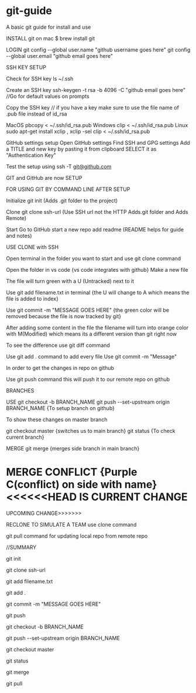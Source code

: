 # git-guide
A basic git guide for install and use


INSTALL
git on mac $ brew install git

LOGIN
git config --global user.name "github username goes here"
git config --global user.email "github email goes here"

SSH KEY SETUP

Check for SSH key
ls ~/.ssh

 Create an SSH key
 ssh-keygen -t rsa -b 4096 -C "github email goes here"    //Go for default values on prompts

 Copy the SSH key   // if you have a key make sure to use the file name of .pub file instead of id_rsa
 
 MacOS    pbcopy < ~/.ssh/id_rsa.pub
 Windows  clip < ~/.ssh/id_rsa.pub
 Linux    sudo apt-get install xclip , xclip -sel clip < ~/.ssh/id_rsa.pub

 GitHub settings setup
   Open GitHub settings 
   Find SSH and GPG settings
   Add a TITLE and new key by pasting it from clipboard SELECT it as "Authentication Key"

Test the setup using 
ssh -T git@github.com

GIT and GitHub are now SETUP


FOR USING GIT BY COMMAND LINE AFTER SETUP

Initialize 
git init (Adds .git folder to the project)

Clone 
git clone ssh-url (Use SSH url not the HTTP Adds.git folder and Adds Remote)

Start 
Go to GitHub start a new repo add readme (README helps for guide and notes)
 
 USE CLONE with SSH 
 
 Open terminal in the folder you want to start and use git clone command

 Open the folder in vs code {vs code integrates with github}
  Make a new file
  
  The file will turn green with a U (Untracked) next to it
  
  Use git add filename.txt in terminal {the U will change to A which means the file is added to index}

  Use git commit -m "MESSAGE GOES HERE" {the green color will be removed because the file is now tracked by git}

  After adding some content in the file the filename will turn into orange color with M(Modified) which means its a different version than git right now 

  To see the difference use git diff command 

  Use git add . command to add every file 
  Use git commit -m "Message"

  In order to get the changes in repo on github 
  
  Use git push command this will push it to our remote repo on github

  BRANCHES

  
  USE git checkout -b BRANCH_NAME
  git push --set-upstream origin BRANCH_NAME {To setup branch on github}

  To show these changes on master branch
  
   git checkout master {switches us to main branch}
   git status {To check current branch}

   MERGE
   git merge {merges side branch in main branch}

   MERGE CONFLICT {Purple C(conflict) on side with name}
   <<<<<<HEAD IS CURRENT CHANGE
   ======
   UPCOMING CHANGE>>>>>>>

   RECLONE TO SIMULATE A TEAM
   use clone command 

   git pull command for updating local repo from remote repo






//SUMMARY

git init

git clone ssh-url

git add filename.txt

git add .

git commit -m "MESSAGE GOES HERE"

git push

git checkout -b BRANCH_NAME

git push --set-upstream origin BRANCH_NAME

git checkout master

git status

git merge

git pull

